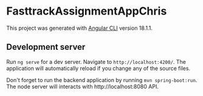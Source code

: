 # FasttrackAssignmentAppChris

This project was generated with [Angular CLI](https://github.com/angular/angular-cli) version 18.1.1.

## Development server

Run `ng serve` for a dev server. Navigate to `http://localhost:4200/`. The application will automatically reload if you change any of the source files.

Don't forget to run the backend application by running `mvn spring-boot:run`. The node server will interacts with http://localhost:8080 API.